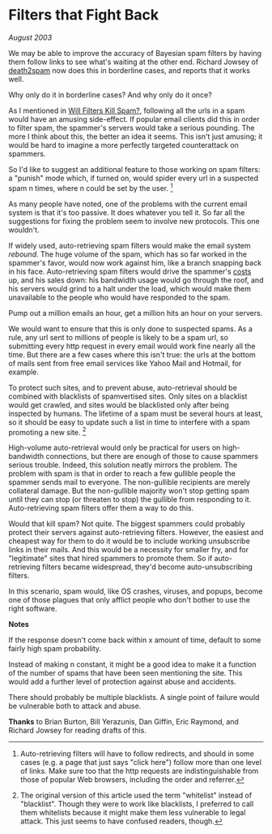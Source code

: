 # Filters that Fight Back

_August 2003_

We may be able to improve the accuracy of Bayesian spam filters by having them follow links to see what's waiting at the other end. Richard Jowsey of [death2spam](http://death2spam.com) now does this in borderline cases, and reports that it works well.

Why only do it in borderline cases? And why only do it once?

As I mentioned in [Will Filters Kill Spam?](https://paulgraham.com/wfks.html), following all the urls in a spam would have an amusing side-effect. If popular email clients did this in order to filter spam, the spammer's servers would take a serious pounding. The more I think about this, the better an idea it seems. This isn't just amusing; it would be hard to imagine a more perfectly targeted counterattack on spammers.

So I'd like to suggest an additional feature to those working on spam filters: a "punish" mode which, if turned on, would spider every url in a suspected spam n times, where n could be set by the user. [^1]

As many people have noted, one of the problems with the current email system is that it's too passive. It does whatever you tell it. So far all the suggestions for fixing the problem seem to involve new protocols. This one wouldn't.

If widely used, auto-retrieving spam filters would make the email system _rebound._ The huge volume of the spam, which has so far worked in the spammer's favor, would now work against him, like a branch snapping back in his face. Auto-retrieving spam filters would drive the spammer's [costs](http://www.bork.ca/pics/?path=incoming&img=bill.jpg) up, and his sales down: his bandwidth usage would go through the roof, and his servers would grind to a halt under the load, which would make them unavailable to the people who would have responded to the spam.

Pump out a million emails an hour, get a million hits an hour on your servers.

We would want to ensure that this is only done to suspected spams. As a rule, any url sent to millions of people is likely to be a spam url, so submitting every http request in every email would work fine nearly all the time. But there are a few cases where this isn't true: the urls at the bottom of mails sent from free email services like Yahoo Mail and Hotmail, for example.

To protect such sites, and to prevent abuse, auto-retrieval should be combined with blacklists of spamvertised sites. Only sites on a blacklist would get crawled, and sites would be blacklisted only after being inspected by humans. The lifetime of a spam must be several hours at least, so it should be easy to update such a list in time to interfere with a spam promoting a new site. [^2]

High-volume auto-retrieval would only be practical for users on high-bandwidth connections, but there are enough of those to cause spammers serious trouble. Indeed, this solution neatly mirrors the problem. The problem with spam is that in order to reach a few gullible people the spammer sends mail to everyone. The non-gullible recipients are merely collateral damage. But the non-gullible majority won't stop getting spam until they can stop (or threaten to stop) the gullible from responding to it. Auto-retrieving spam filters offer them a way to do this.

Would that kill spam? Not quite. The biggest spammers could probably protect their servers against auto-retrieving filters. However, the easiest and cheapest way for them to do it would be to include working unsubscribe links in their mails. And this would be a necessity for smaller fry, and for "legitimate" sites that hired spammers to promote them. So if auto-retrieving filters became widespread, they'd become auto-unsubscribing filters.

In this scenario, spam would, like OS crashes, viruses, and popups, become one of those plagues that only afflict people who don't bother to use the right software.

**Notes**

[^1]: Auto-retrieving filters will have to follow redirects, and should in some cases (e.g. a page that just says "click here") follow more than one level of links. Make sure too that the http requests are indistinguishable from those of popular Web browsers, including the order and referrer.

If the response doesn't come back within x amount of time, default to some fairly high spam probability.

Instead of making n constant, it might be a good idea to make it a function of the number of spams that have been seen mentioning the site. This would add a further level of protection against abuse and accidents.

[^2]: The original version of this article used the term "whitelist" instead of "blacklist". Though they were to work like blacklists, I preferred to call them whitelists because it might make them less vulnerable to legal attack. This just seems to have confused readers, though.

There should probably be multiple blacklists. A single point of failure would be vulnerable both to attack and abuse.

**Thanks** to Brian Burton, Bill Yerazunis, Dan Giffin, Eric Raymond, and Richard Jowsey for reading drafts of this.